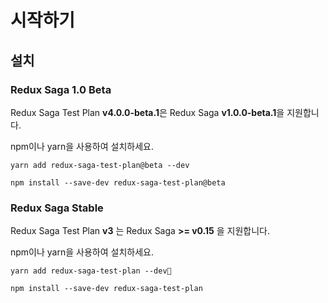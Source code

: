 # 시작하기

## 설치

### Redux Saga 1.0 Beta

Redux Saga Test Plan **v4.0.0-beta.1**은 Redux Saga **v1.0.0-beta.1**을 지원합니다.

npm이나 yarn을 사용하여 설치하세요.

```
yarn add redux-saga-test-plan@beta --dev
```

```
npm install --save-dev redux-saga-test-plan@beta
```

### Redux Saga Stable

Redux Saga Test Plan **v3** 는 Redux Saga **>= v0.15** 을 지원합니다.

npm이나 yarn을 사용하여 설치하세요.

```
yarn add redux-saga-test-plan --dev
```

```
npm install --save-dev redux-saga-test-plan
```
